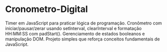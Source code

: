 # Cronometro-Digital
 Timer em JavaScript para praticar lógica de programação. Cronômetro com iniciar/pausar/zerar usando setInterval, clearInterval e formatação HH:MM:SS com padStart(). Gerenciamento de estados booleanos e manipulação DOM. Projeto simples que reforça conceitos fundamentais de JavaScript.
